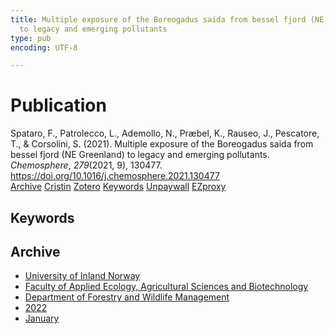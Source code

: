 ```yaml
---
title: Multiple exposure of the Boreogadus saida from bessel fjord (NE Greenland)
  to legacy and emerging pollutants
type: pub
encoding: UTF-8

---
```

<h1>Publication</h1>
<article id="csl-bib-container-E9M95LH9" class="csl-bib-container">
  <div class="csl-bib-body"> <div class="csl-entry">Spataro, F., Patrolecco, L., Ademollo, N., Præbel, K., Rauseo, J., Pescatore, T., &#38; Corsolini, S. (2021). Multiple exposure of the Boreogadus saida from bessel fjord (NE Greenland) to legacy and emerging pollutants. <i>Chemosphere</i>, <i>279</i>(2021, 9), 130477. <a href="https://doi.org/10.1016/j.chemosphere.2021.130477">https://doi.org/10.1016/j.chemosphere.2021.130477</a></div> </div>
  <div class="csl-bib-buttons">
    <a href="#taxonomy-article-E9M95LH9" alt="archive" class="csl-bib-button">Archive</a>
    <a href="https://app.cristin.no/results/show.jsf?id=1974309" alt="Cristin" class="csl-bib-button">Cristin</a>
    <a href="http://zotero.org/groups/5881554/items/E9M95LH9" alt="Zotero" class="csl-bib-button">Zotero</a>
    <a href="#keywords-article-E9M95LH9" alt="keywords" class="csl-bib-button">Keywords</a>
    <a href="https://doi.org/10.1016/j.chemosphere.2021.130477" alt="Unpaywall" class="csl-bib-button">Unpaywall</a>
    <a href="https://doi.org/10.1016/j.chemosphere.2021.130477" alt="EZproxy" class="csl-bib-button">EZproxy</a>
  </div>
  <div id="csl-bib-meta-container-E9M95LH9"></div>
</article>
<div id="csl-bib-meta-E9M95LH9" class="csl-bib-meta">
  <article id="keywords-article-E9M95LH9" class="keywords-article">
    <h1>Keywords</h1>
    
  </article>
  <article id="taxonomy-article-E9M95LH9" class="taxonomy-article">
    <h1>Archive</h1>
    <ul>
      <li>
        <a href="/en/archive/?key=3DCRN523">University of Inland Norway</a>
      </li>
      <li>
        <a href="/en/archive/?key=T77LXH6D">Faculty of Applied Ecology, Agricultural Sciences and Biotechnology</a>
      </li>
      <li>
        <a href="/en/archive/?key=7TRARPE3">Department of Forestry and Wildlife Management</a>
      </li>
      <li>
        <a href="/en/archive/?key=H9K9UC39">2022</a>
      </li>
      <li>
        <a href="/en/archive/?key=4SV53R2U">January</a>
      </li>
    </ul>
  </article>
</div>
